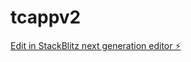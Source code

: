# tcappv2

[Edit in StackBlitz next generation editor ⚡️](https://stackblitz.com/~/github.com/soundrolling/tcappv2)